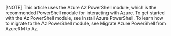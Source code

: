 [!NOTE] This article uses the Azure Az PowerShell module, which is the recommended PowerShell module for interacting with Azure. To get started with the Az PowerShell module, see Install Azure PowerShell. To learn how to migrate to the Az PowerShell module, see Migrate Azure PowerShell from AzureRM to Az.